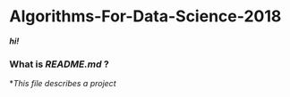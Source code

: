 # Algorithms-For-Data-Science-2018

***hi!***

### What is ***README.md*** ?
**This file describes a project*
